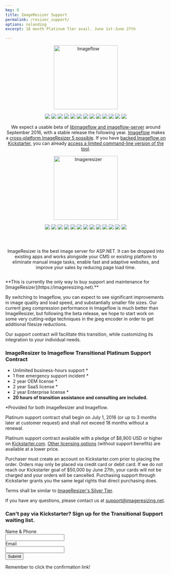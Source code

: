 ```yaml
---
key: 8
title: ImageResizer Support
permalink: /resizer_support/
options: nolanding
excerpt: 18 month Platinum Tier avail. June 1st-June 27th

---
```


<div class="row">
<div class="6u 12u(medium)" style="text-align:center;"><p><img alt="Imageflow" src="https://www.imageflow.io/images/imageflow.svg" width="200"></p><p><img src="https://img.shields.io/badge/status-in%20development-green.svg"> <img src="https://img.shields.io/badge/OS-Windows, Linux, Mac-green.svg"> <img src="https://img.shields.io/badge/embeddable by-all C compatible languages-green.svg"> <img src="https://img.shields.io/badge/official bindings-C%23%2fNode%2fRuby%2fRust and .NET Core-green.svg"> <img src="https://img.shields.io/badge/REST APIs-JSON API, Querystring API-green.svg"> <img src="https://img.shields.io/badge/web server-built%20in-green.svg"> <img src="https://img.shields.io/badge/codecs-OSS+custom-green.svg"> <img src="https://img.shields.io/badge/file sizes-world class-green.svg"> <img src="https://img.shields.io/badge/performance-unparalleled-green.svg"> <img src="https://img.shields.io/badge/color profiles-correct-green.svg"> <img src="https://img.shields.io/badge/built with-Rust, C11, C++-green.svg"> <img src="https://img.shields.io/badge/components-separate libimageflow.dll, imageflow_server.exe-green.svg"> <img src="https://img.shields.io/badge/rendering engine-custom-green.svg"></p>
We expect a usable beta of <a href="https://www.imageflow.io">libimageflow and imageflow-server</a> around September 2016, with a stable release the following year. <a href="https://www.imageflow.io">Imageflow</a> makes a <a href="http://www.imageflow.io/imageresizer/">cross-platform ImageResizer 5 possible</a>. If you have <a href="https://www.kickstarter.com/projects/njones/imageflow-respect-the-pixels-a-secure-alt-to-image">backed Imageflow on Kickstarter</a>, you can already <a href="https://www.kickstarter.com/projects/njones/imageflow-respect-the-pixels-a-secure-alt-to-image/posts/1598662">access a limited command-line version of the tool</a>.
</div>

<div class="6u 12u(medium) " style=" text-align:center;"><p><img alt="Imageresizer" src="https://imageresizing.net/img/ir-logos/imageresizer_00AEC4_transparent.svg" width="200"></p><p><img src="https://img.shields.io/badge/status-highly%20stable-green.svg"> <img src="https://img.shields.io/badge/OS-Windows%20Server-green.svg">  <img src="https://img.shields.io/badge/embeddable by-C%23%2FF%23%2FVB.NET except .NET Core-green.svg"> <img src="https://img.shields.io/badge/bindings-C%23-green.svg"> <img src="https://img.shields.io/badge/REST APIs-Querystring API-green.svg"> <img src="https://img.shields.io/badge/web server-IIS-green.svg"> <img src="https://img.shields.io/badge/codecs-Windows APIs-green.svg"> <img src="https://img.shields.io/badge/file sizes-decent-green.svg"> <img src="https://img.shields.io/badge/performance-good-green.svg"> <img src="https://img.shields.io/badge/color profiles-limited by Windows-green.svg"> <img src="https://img.shields.io/badge/built with-C%23,F%23,C++/CLI,C89-green.svg"> <img src="https://img.shields.io/badge/components-combined server, client, and library-green.svg"> <img src="https://img.shields.io/badge/rendering engine-GDI+ (free) / custom (with Performance license)-green.svg"></p><p>
<div style="margin-top: 4em"> ImageResizer is the best image server for ASP.NET. It can be dropped into existing apps and works alongside your CMS or existing platform to eliminate manual image tasks, enable fast and adaptive websites, and improve your sales by reducing page load time. </div> </p></div>
</div>
<div style="margin-top: 2em"> </div>
**This is currently the only way to buy support and maintenance for [ImageResizer](https://imageresizing.net).**

By switching to Imageflow, you can expect to see significant improvements in image quality and load speed, and substantially smaller file sizes. Our current jpeg compression performance in Imageflow is much better than ImageResizer, but following the beta release, we hope to start work on some very cutting-edge techniques in the jpeg encoder in order to get additional filesize reductions.    

Our support contract will facilitate this transition, while customizing its integration to your individual needs.  


### ImageResizer to Imageflow Transitional Platinum Support Contract

* Unlimited business-hours support *
* 1 free emergency support incident *
* 2 year OEM license *
* 2 year SaaS license *
* 2 year Enterprise license *
* **20 hours of transition assistance and consulting are included.**

*Provided for both ImageResizer and Imageflow.
 
Platinum support contract shall begin on July 1, 2016 (or up to 3 months later at customer request) and shall not exceed 18 months without a renewal.

Platinum support contract available with a pledge of $8,900 USD or higher on [Kickstarter.com](https://www.kickstarter.com/projects/njones/imageflow-respect-the-pixels-a-secure-alt-to-image). [Other licensing options](https://www.kickstarter.com/projects/njones/imageflow-respect-the-pixels-a-secure-alt-to-image) (without support benefits) are available at a lower price.

Purchaser must create an account on Kickstarter.com prior to placing the order. Orders may only be placed via credit card or debit card. If we do not reach our Kickstarter goal of $50,000 by June 27th, your cards will not be charged and your orders will be cancelled. Purchasing support through Kickstarter grants you the same legal rights that direct purchasing does.


Terms shall be similar to [ImageResizer's Silver Tier](http://imageresizing.net/support/contracts/silver).

If you have any questions, please contact us at [support@imageresizing.net](mailto:support@imageresizing.net).

### Can't pay via Kickstarter? Sign up for the Transitional Support waiting list.

<form action="http://news.imazen.io/subscribe" method="POST" accept-charset="utf-8">
  <label for="name">Name & Phone</label><br/>
  <input type="text" name="name" id="name"/>
  <br/>
  <label for="email">Email</label><br/>
  <input type="text" name="email" id="email"/>
  <br/>
  <input type="hidden" name="list" value="OfTuh2aGsyY3DuS4pJ43Lw"/>
  <input type="submit" name="submit" id="submit"/>
</form>

Remember to click the confirmation link!

